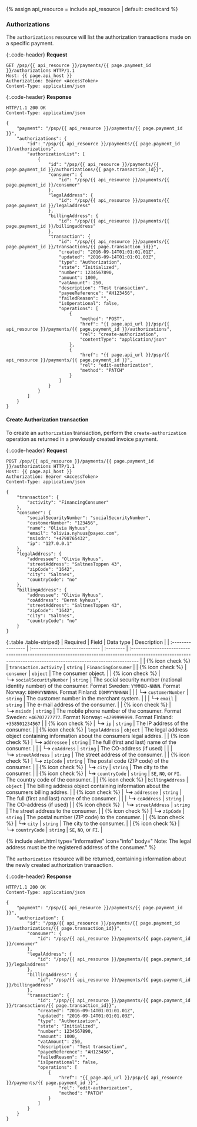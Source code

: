 {% assign api_resource = include.api_resource | default: creditcard %}

### Authorizations

The `authorizations` resource will list the authorization transactions
made on a specific payment.

{:.code-header}
**Request**

```http
GET /psp/{{ api_resource }}/payments/{{ page.payment_id }}/authorizations HTTP/1.1
Host: {{ page.api_host }}
Authorization: Bearer <AccessToken>
Content-Type: application/json
```

{:.code-header}
**Response**

```http
HTTP/1.1 200 OK
Content-Type: application/json

{
    "payment": "/psp/{{ api_resource }}/payments/{{ page.payment_id }}",
    "authorizations": {
        "id": "/psp/{{ api_resource }}/payments/{{ page.payment_id }}/authorizations",
        "authorizationList": [
            {
                "id": "/psp/{{ api_resource }}/payments/{{ page.payment_id }}/authorizations/{{ page.transaction_id}}",
                "consumer": {
                    "id": "/psp/{{ api_resource }}/payments/{{ page.payment_id }}/consumer"
                },
                "legalAddress": {
                    "id": "/psp/{{ api_resource }}/payments/{{ page.payment_id }}/legaladdress"
                },
                "billingAddress": {
                    "id": "/psp/{{ api_resource }}/payments/{{ page.payment_id }}/billingaddress"
                },
                "transaction": {
                    "id": "/psp/{{ api_resource }}/payments/{{ page.payment_id }}/transactions/{{ page.transaction_id}}",
                    "created": "2016-09-14T01:01:01.01Z",
                    "updated": "2016-09-14T01:01:01.03Z",
                    "type": "Authorization",
                    "state": "Initialized",
                    "number": 1234567890,
                    "amount": 1000,
                    "vatAmount": 250,
                    "description": "Test transaction",
                    "payeeReference": "AH123456",
                    "failedReason": "",
                    "isOperational": false,
                    "operations": [
                        {
                            "method": "POST",
                            "href": "{{ page.api_url }}/psp/{{ api_resource }}/payments/{{ page.payment_id }}/authorizations",
                            "rel": "create-authorization",
                            "contentType": "application/json"
                        },
                        {
                            "href": "{{ page.api_url }}/psp/{{ api_resource }}/payments/{{ page.payment_id }}",
                            "rel": "edit-authorization",
                            "method": "PATCH"
                        }
                    ]
                }
            }
        ]
    }
}
```

#### Create Authorization transaction

To create an `authorization` transaction, perform the `create-authorization`
operation as returned in a previously created invoice payment.

{:.code-header}
**Request**

```http
POST /psp/{{ api_resource }}/payments/{{ page.payment_id }}/authorizations HTTP/1.1
Host: {{ page.api_host }}
Authorization: Bearer <AccessToken>
Content-Type: application/json

{
    "transaction": {
        "activity": "FinancingConsumer"
    },
    "consumer": {
        "socialSecurityNumber": "socialSecurityNumber",
        "customerNumber": "123456",
        "name": "Olivia Nyhuus",
        "email": "olivia.nyhuus@payex.com",
        "msisdn": "+4798765432",
        "ip": "127.0.0.1"
    },
    "legalAddress": {
        "addressee": "Olivia Nyhuus",
        "streetAddress": "SaltnesToppen 43",
        "zipCode": "1642",
        "city": "Saltnes",
        "countryCode": "no"
    },
    "billingAddress": {
        "addressee": "Olivia Nyhuus",
        "coAddress": "Bernt Nyhuus",
        "streetAddress": "SaltnesToppen 43",
        "zipCode": "1642",
        "city": "Saltnes",
        "countryCode": "no"
    }
}
```

{:.table .table-striped}
| Required          | Field                          | Data type | Description                                                                                                                                                      |
| :---------------- | :----------------------------- | :-------- | :--------------------------------------------------------------------------------------------------------------------------------------------------------------- |
| {% icon check %}  | `transaction.activity`         | `string`  | `FinancingConsumer`                                                                                                                                              |
| {% icon check %}  | `consumer`                     | `object`  | The consumer object.                                                                                                                                             |
| {% icon check %}  | └➔&nbsp;`socialSecurityNumber` | `string`  | The social security number (national identity number) of the consumer. Format Sweden: `YYMMDD-NNNN`. Format Norway: `DDMMYYNNNNN`. Format Finland: `DDMMYYNNNNN` |
|                   | └➔&nbsp;`customerNumber`       | `string`  | The customer number in the merchant system.                                                                                                                      |
|                   | └➔&nbsp;`email`                | `string`  | The e-mail address of the consumer.                                                                                                                              |
| {% icon check %}  | └➔&nbsp;`msisdn`               | `string`  | The mobile phone number of the consumer. Format Sweden: `+46707777777`. Format Norway: `+4799999999`. Format Finland: `+358501234567`                            |
| {% icon check %}  | └➔&nbsp;`ip`                   | `string`  | The IP address of the consumer.                                                                                                                                  |
| {% icon check %}  | `legalAddress`                 | `object`  | The legal address object containing information about the consumers legal addres.                                                                                |
| {% icon check %}  | └➔&nbsp;`addressee`            | `string`  | The full (first and last) name of the consumer.                                                                                                                  |
|                   | └➔&nbsp;`coAddress`            | `string`  | The CO-address (if used)                                                                                                                                         |
|                   | └➔&nbsp;`streetAddress`        | `string`  | The street address of the consumer.                                                                                                                              |
| {% icon check %}  | └➔&nbsp;`zipCode`              | `string`  | The postal code (ZIP code) of the consumer.                                                                                                                      |
| {% icon check %}  | └➔&nbsp;`city`                 | `string`  | The city to the consumer.                                                                                                                                        |
| {% icon check %}  | └➔&nbsp;`countryCode`          | `string`  | `SE`, `NO`, or `FI`. The country code of the consumer.                                                                                                           |
| {% icon check %}  | `billingAddress`               | `object`  | The billing address object containing information about the consumers billing addres.                                                                            |
| {% icon check %}  | └➔&nbsp;`addressee`            | `string`  | The full (first and last) name of the consumer.                                                                                                                  |
|                   | └➔&nbsp;`coAddress`            | `string`  | The CO-address (if used)                                                                                                                                         |
| {% icon check %}︎︎︎︎ ︎ | └➔&nbsp;`streetAddress`        | `string`  | The street address to the consumer.                                                                                                                              |
| {% icon check %}  | └➔&nbsp;`zipCode`              | `string`  | The postal number (ZIP code) to the consumer.                                                                                                                    |
| {% icon check %}  | └➔&nbsp;`city`                 | `string`  | The city to the consumer.                                                                                                                                        |
| {% icon check %}  | └➔&nbsp;`countryCode`          | `string`  | `SE`, `NO`, or `FI`.                                                                                                                                             |

{% include alert.html type="informative" icon="info" body="
Note: The legal address must be the registered address of the consumer." %}

The `authorization` resource will be returned, containing information about
the newly created authorization transaction.

{:.code-header}
**Response**

```http
HTTP/1.1 200 OK
Content-Type: application/json

{
    "payment": "/psp/{{ api_resource }}/payments/{{ page.payment_id }}",
    "authorization": {
        "id": "/psp/{{ api_resource }}/payments/{{ page.payment_id }}/authorizations/{{ page.transaction_id}}",
        "consumer": {
            "id": "/psp/{{ api_resource }}/payments/{{ page.payment_id }}/consumer"
        },
        "legalAddress": {
            "id": "/psp/{{ api_resource }}/payments/{{ page.payment_id }}/legaladdress"
        },
        "billingAddress": {
            "id": "/psp/{{ api_resource }}/payments/{{ page.payment_id }}/billingaddress"
        },
        "transaction": {
            "id": "/psp/{{ api_resource }}/payments/{{ page.payment_id }}/transactions/{{ page.transaction_id}}",
            "created": "2016-09-14T01:01:01.01Z",
            "updated": "2016-09-14T01:01:01.03Z",
            "type": "Authorization",
            "state": "Initialized",
            "number": 1234567890,
            "amount": 1000,
            "vatAmount": 250,
            "description": "Test transaction",
            "payeeReference": "AH123456",
            "failedReason": "",
            "isOperational": false,
            "operations": [
                {
                    "href": "{{ page.api_url }}/psp/{{ api_resource }}/payments/{{ page.payment_id }}",
                    "rel": "edit-authorization",
                    "method": "PATCH"
                }
            ]
        }
    }
}
```
